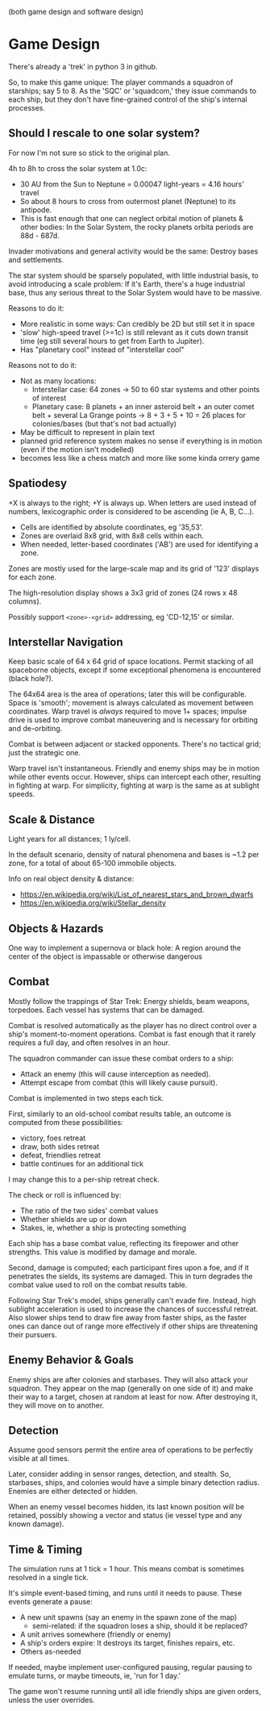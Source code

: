(both game design and software design)

Game Design
===========
There's already a 'trek' in python 3 in github.

So, to make this game unique: The player commands a squadron of starships;
say 5 to 8. As the 'SQC' or 'squadcom,' they issue commands to each ship, but
they don't have fine-grained control of the ship's internal processes.

Should I rescale to one solar system?
-------------------------------------
For now I'm not sure so stick to the original plan.

4h to 8h to cross the solar system at 1.0c:
* 30 AU from the Sun to Neptune = 0.00047 light-years = 4.16 hours' travel
* So about 8 hours to cross from outermost planet (Neptune) to its antipode.
* This is fast enough that one can neglect orbital motion of planets & other bodies:
  In the Solar System, the rocky planets orbita periods are 88d - 687d.

Invader motivations and general activity would be the same: Destroy bases and
settlements.

The star system should be sparsely populated, with little industrial basis, to
avoid introducing a scale problem: If it's Earth, there's a huge industrial
base, thus any serious threat to the Solar System would have to be massive.

Reasons to do it:
* More realistic in some ways: Can credibly be 2D but still set it in space
* 'slow' high-speed travel (>=1c) is still relevant as it cuts down transit
  time (eg still several hours to get from Earth to Jupiter).
* Has "planetary cool" instead of "interstellar cool"

Reasons not to do it:
* Not as many locations: 
  * Interstellar case: 64 zones -> 50 to 60 star systems and other points of interest
  * Planetary case: 8 planets + an inner asteroid belt + an outer comet belt +
    several La Grange points -> 8 + 3 + 5 + 10 = 26 places for colonies/bases
    (but that's not bad actually)
* May be difficult to represent in plain text
* planned grid reference system makes no sense if everything is in motion (even
  if the motion isn't modelled)
* becomes less like a chess match and more like some kinda orrery game


Spatiodesy
----------
+X is always to the right; +Y is always up. When letters are used instead of
numbers, lexicographic order is considered to be ascending (ie A, B, C...).

* Cells are identified by absolute coordinates, eg '35,53'.
* Zones are overlaid 8x8 grid, with 8x8 cells within each.
* When needed, letter-based coordinates ('AB') are used for identifying a zone.

Zones are mostly used for the large-scale map and its grid of '123' displays
for each zone.

The high-resolution display shows a 3x3 grid of zones (24 rows x 48 columns). 

Possibly support `<zone>-<grid>` addressing, eg 'CD-12,15' or similar.

Interstellar Navigation
-----------------------
Keep basic scale of 64 x 64 grid of space locations. Permit stacking of all
spaceborne objects, except if some exceptional phenomena is encountered (black
hole?).

The 64x64 area is the area of operations; later this will be configurable.
Space is 'smooth'; movement is always calculated as movement between
coordinates. Warp travel is *always* required to move 1+ spaces; impulse drive
is used to improve combat maneuvering and is necessary for orbiting and
de-orbiting.

Combat is between adjacent or stacked opponents. There's no tactical grid; just
the strategic one.

Warp travel isn't instantaneous. Friendly and enemy ships may be in motion
while other events occur. However, ships can intercept each other, resulting in
fighting at warp. For simplicity, fighting at warp is the same as at sublight
speeds.

Scale & Distance
----------------
Light years for all distances; 1 ly/cell.

In the default scenario, density of natural phenomena and bases is ~1.2
per zone, for a total of about 65-100 immobile objects.

Info on real object density & distance:
* https://en.wikipedia.org/wiki/List_of_nearest_stars_and_brown_dwarfs
* https://en.wikipedia.org/wiki/Stellar_density

Objects & Hazards
-----------------
One way to implement a supernova or black hole: A region around the center
of the object is impassable or otherwise dangerous

Combat
------
Mostly follow the trappings of Star Trek: Energy shields, beam weapons,
torpedoes. Each vessel has systems that can be damaged.

Combat is resolved automatically as the player has no direct control over a
ship's moment-to-moment operations.  Combat is fast enough that it rarely
requires a full day, and often resolves in an hour.

The squadron commander can issue these combat orders to a ship:
* Attack an enemy (this will cause interception as needed).
* Attempt escape from combat (this will likely cause pursuit).

Combat is implemented in two steps each tick.

First, similarly to an old-school combat results table, an outcome is
computed from these possibilities:

* victory, foes retreat
* draw, both sides retreat
* defeat, friendlies retreat
* battle continues for an additional tick

I may change this to a per-ship retreat check.

The check or roll is influenced by:
* The ratio of the two sides' combat values
* Whether shields are up or down
* Stakes, ie, whether a ship is protecting something

Each ship has a base combat value, reflecting its firepower and other
strengths. This value is modified by damage and morale.

Second, damage is computed; each participant fires upon a foe, and if it
penetrates the sields, its systems are damaged. This in turn degrades the
combat value used to roll on the combat results table.

Following Star Trek's model, ships generally can't evade fire. Instead, high
sublight acceleration is used to increase the chances of successful retreat.
Also slower ships tend to draw fire away from faster ships, as the faster
ones can dance out of range more effectively if other ships are threatening
their pursuers.

Enemy Behavior & Goals
----------------------
Enemy ships are after colonies and starbases. They will also attack your
squadron. They appear on the map (generally on one side of it) and make their
way to a target, chosen at random at least for now. After destroying it, they
will move on to another.

Detection
---------
Assume good sensors permit the entire area of operations to be perfectly
visible at all times.

Later, consider adding in sensor ranges, detection, and stealth. So, starbases,
ships, and colonies would have a simple binary detection radius.  Enemies are
either detected or hidden.

When an enemy vessel becomes hidden, its last known position will be retained,
possibly showing a vector and status (ie vessel type and any known damage).

Time & Timing
-------------
The simulation runs at 1 tick = 1 hour. This means combat is sometimes
resolved in a single tick.

It's simple event-based timing, and runs until it needs to pause. These events
generate a pause:

* A new unit spawns (say an enemy in the spawn zone of the map)
    * semi-related: if the squadron loses a ship, should it be replaced?
* A unit arrives somewhere (friendly or enemy)
* A ship's orders expire: It destroys its target, finishes repairs, etc.
* Others as-needed

If needed, maybe implement user-configured pausing, regular pausing to
emulate turns, or maybe timeouts, ie, 'run for 1 day.'

The game won't resume running until all idle friendly ships are given orders,
unless the user overrides.
